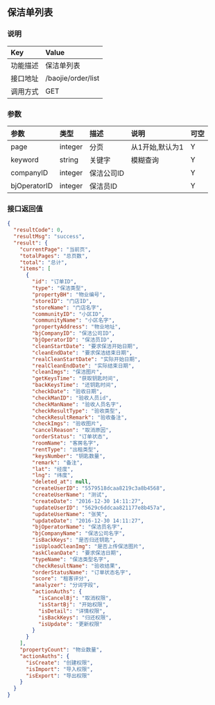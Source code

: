 ## 保洁单列表

### 说明

| Key      | Value                       |
|:---------|:----------------------------|
| 功能描述 | 保洁单列表          |
| 接口地址 | /baojie/order/list |
| 调用方式 | GET                        |

### 参数

| 参数 | 类型    | 描述 | 说明            | 可空 |
|:-----|:--------|:-----|:----------------|:-----|
| page | integer | 分页 | 从1开始,默认为1 | Y    |
| keyword | string | 关键字 | 模糊查询 | Y    |
| companyID | integer | 保洁公司ID |  | Y    |
| bjOperatorID | integer | 保洁员ID |  | Y    |

### 接口返回值

```json
{
  "resultCode": 0,
  "resultMsg": "success",
  "result": {
    "currentPage": "当前页",
    "totalPages": "总页数",
    "total": "总计",
    "items": [
      {
        "id": "订单ID",
        "type": "保洁类型",
        "propertyBH": "物业编号",
        "storeID": "门店ID",
        "storeName": "门店名字",
        "communityID": "小区ID",
        "communityName": "小区名字",
        "propertyAddress": "物业地址",
        "bjCompanyID": "保洁公司ID",
        "bjOperatorID": "保洁员ID",
        "cleanStartDate": "要求保洁开始日期",
        "cleanEndDate": "要求保洁结束日期",
        "realCleanStartDate": "实际开始日期",
        "realCleanEndDate": "实际结束日期",
        "cleanImgs": "保洁图片",
        "getKeysTime": "获取钥匙时间",
        "backKeysTime": "还钥匙时间",
        "checkDate": "验收日期",
        "checkManID": "验收人员id",
        "checkManName": "验收人员名字",
        "checkResultType": "验收类型",
        "checkResultRemark": "验收备注",
        "checkImgs": "验收图片",
        "cancelReason": "取消原因",
        "orderStatus": "订单状态",
        "roomName": "客房名字",
        "rentType": "出租类型",
        "keysNumber": "钥匙数量",
        "remark": "备注",
        "lat": "经度",
        "lng": "纬度",
        "deleted_at": null,
        "createUserID": "5579518dcaa8219c3a8b4568",
        "createUserName": "测试",
        "createDate": "2016-12-30 14:11:27",
        "updateUserID": "5629c6ddcaa821177e8b457a",
        "updateUserName": "张笑",
        "updateDate": "2016-12-30 14:11:27",
        "bjOperatorName": "保洁员名字",
        "bjCompanyName": "保洁公司名字",
        "isBackKeys": "是否归还钥匙",
        "isUploadCleanImg": "是否上传保洁图片",
        "askCleanDate": "要求保洁日期",
        "typeName": "保洁类型名字",
        "checkResultName": "验收结果",
        "orderStatusName": "订单状态名字",
        "score": "租客评分",
        "analyzer": "分词字段",
        "actionAuths": {
          "isCancelBj": "取消权限",
          "isStartBj": "开始权限",
          "isDetail": "详情权限",
          "isBackKeys": "归还权限",
          "isUpdate": "更新权限"
        }
      }
    ],
    "propertyCount": "物业数量",
    "actionAuths": {
      "isCreate": "创建权限",
      "isImport": "导入权限",
      "isExport": "导出权限"
    }
  }
}
```
